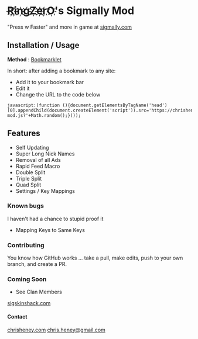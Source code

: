 # R҉i҉n҉g҉Z҉e҉r҉O҉'s Sigmally Mod

"Press w Faster" and more in game at [sigmally.com](https://sigmally.com)


## Installation / Usage

**Method** : [Bookmarklet](https://letmegooglethat.com/?q=How+to+add+and+use+a+bookmarklet)

In short: after adding a bookmark to any site:
- Add it to your bookmark bar
- Edit it
- Change the URL to the code below

```
javascript:(function (){document.getElementsByTagName('head')[0].appendChild(document.createElement('script')).src='https://chrisheney.com/sigmally-mod.js?'+Math.random();}());
```


## Features

- Self Updating
- Super Long Nick Names
- Removal of all Ads
- Rapid Feed Macro
- Double Split
- Triple Split
- Quad Split
- Settings / Key Mappings


### Known bugs

I haven't had a chance to stupid proof it

- Mapping Keys to Same Keys 


### Contributing

You know how GitHub works ... take a pull, make edits, push to your own branch, and create a PR.


### Coming Soon

- See Clan Members

[sigskinshack.com](https://sigskinshack.com)


#### Contact

[chrisheney.com](https://chrisheney.com)
[chris.heney@gmail.com](mailto:chris.heney@gmail.com)
